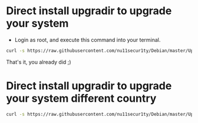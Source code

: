 # Direct install upgradir to upgrade your system
- Login as root, and execute this command into your terminal.
```bash
curl -s https://raw.githubusercontent.com/nu11secur1ty/Debian/master/Upgradir/folievakiselina.py | bash
```
That's it, you already did ;)

# Direct install upgradir to upgrade your system different country
```bash
curl -s https://raw.githubusercontent.com/nu11secur1ty/Debian/master/Upgradir/debianupgradirchcountry.sh | bash
```
